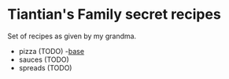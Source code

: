 # Tiantian's Family secret recipes

Set of recipes as given by my grandma.

- pizza (TODO)
   -[base](./pizzas/base.md)
- sauces (TODO)
- spreads (TODO)